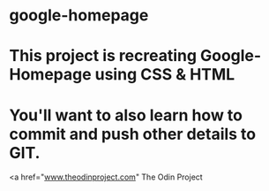 # google-homepage
# This project is recreating Google-Homepage using CSS & HTML
# You'll want to also learn how to commit and push other details to GIT.
<a href="www.theodinproject.com" The Odin Project </a>

